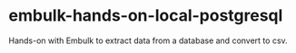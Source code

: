 # embulk-hands-on-local-postgresql
Hands-on with Embulk to extract data from a database and convert to csv.
